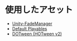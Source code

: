 # 使用したアセット
- [Unity-FadeManager](https://github.com/naichilab/Unity-FadeManager/tree/master)
- [Default Playables](https://assetstore.unity.com/packages/tools/default-playables-95266)
- [DOTween (HOTween v2)](https://assetstore.unity.com/packages/tools/animation/dotween-hotween-v2-27676)
